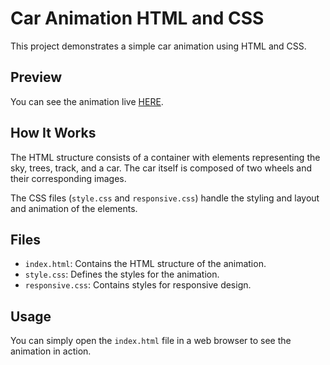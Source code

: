 # Car Animation HTML and CSS

This project demonstrates a simple car animation using HTML and CSS.

## Preview

You can see the animation live <a href="https://car-animation-altamash.netlify.app/" target="_blank">HERE</a>.

## How It Works

The HTML structure consists of a container with elements representing the sky, trees, track, and a car. The car itself is composed of two wheels and their corresponding images.

The CSS files (`style.css` and `responsive.css`) handle the styling and layout and animation of the elements.

## Files

- `index.html`: Contains the HTML structure of the animation.
- `style.css`: Defines the styles for the animation.
- `responsive.css`: Contains styles for responsive design.

## Usage

You can simply open the `index.html` file in a web browser to see the animation in action.
